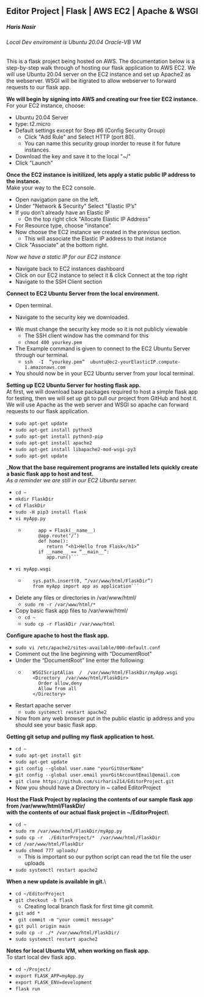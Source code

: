 ## Editor Project | Flask  | AWS EC2  | Apache & WSGI
##### Haris Nasir
###### Local Dev enviroment is Ubuntu 20.04 Oracle-VB VM

This is a flask project being hosted on AWS. The documentation below is a step-by-step walk through of hosting our flask application to AWS EC2.
We will use Ubuntu 20.04 server on the EC2 instance and set up Apache2 as the webserver. WSGI will be itigrated to allow webserver to forward requests to our flask app.

__We will begin by signing into AWS and creating our free tier EC2 instance.__\
For your EC2 instance, choose:
* Ubuntu 20.04 Server
* type: t2.micro
* Default settings except for Step #6 (Config Security Group)
  - Click "Add Rule" and Select HTTP (port 80).
  - You can name this security group inorder to reuse it for future instances.
* Download the key and save it to the local "~/"
* Click "Launch"

__Once the EC2 instance is initilized, lets apply a static public IP address to the instance.__\
Make your way to the EC2 console.
* Open navigation pane on the left.
* Under "Network & Security" Select "Elastic IP’s"
* If you don’t already have an Elastic IP
  - On the top right click "Allocate Elastic IP Address" 
* For Resource type, choose "instance"
* Now choose the EC2 instance we created in the previous section.
  - This will associate the Elastic IP address to that instance
* Click "Associate" at the bottom right.

_Now we have a static IP for our EC2 instance_
*	Navigate back to EC2 instances dashboard
*	Click on our EC2 instance to select it & click Connect at the top right 
*	Navigate to the SSH Client section

__Connect to EC2 Ubuntu Server from the local environment.__
*	Open terminal.
 - Navigate to the security key we downloaded.
* We must change the security key mode so it is not publicly viewable 
  - The SSH client window has the command for this
  - ```chmod 400 yourkey.pem```
* The Example command is given to connect to the EC2 Ubuntu Server through our terminal.
  - ```ssh  -I  “yourkey.pem”  ubuntu@ec2-yourElasticIP.compute-1.amazonaws.com```
*	You should now be in your EC2 Ubuntu server from your local terminal.

__Setting up EC2 Ubuntu Server for hosting flask app.__\
At first, we will download base packages required to host a simple flask app for testing, then we will set up git to pull our project from GitHub and host it. 
We will use Apache as the web server and WSGI so apache can forward requests to our flask application.

* ```sudo apt-get update```
*	```sudo apt-get install python3```
*	```sudo apt-get install python3-pip```
*	```sudo apt-get install apache2```
*	```sudo apt-get install libapache2-mod-wsgi-py3```
*	```sudo apt-get update```

___Now that the base requirement programs are installed lets quickly create a basic flask app to host and test.__\
_As a reminder we are still in our EC2 Ubuntu server._
* ```cd ~ ```
* ```mkdir FlaskDir```
* ```cd FlaskDir```
* ```sudo -H pip3 install flask```
* ```vi myApp.py```
  - ```from flask import Flask
	     app = Flask(__name__)
	     @app.route(‘/’)
	     def home():
		    return “<h1>Hello from Flask</h1>”
	     if __name__ == “__main__”:
		    app.run()```

* ```vi myApp.wsgi```
  - ```import sys
       sys.path.insert(0, “/var/www/html/FlaskDir”)
       from myApp import app as application```
* Delete any files or directories in /var/www/html/
  - ```sudo rm -r /var/www/html/*```
* Copy basic flask app files to /var/www/html/
  - ```cd ~```
  - ```sudo cp -r FlaskDir /var/www/html```

__Configure apache to host the flask app.__
*	```sudo vi /etc/apache2/sites-available/000-default.conf```
* Comment out the line beginning with  “DocumentRoot”
* Under the “DocumentRoot” line enter the following:
  - ```
       WSGIScriptAlias  /  /var/www/html/FlaskDir/myApp.wsgi
	   <Directory  /var/www/html/FlaskDir>
	     Order allow,deny
	     Allow from all
	   </Directory> 
     ```
* Restart apache server 
  - ```sudo systemctl restart apache2```
* Now from any web browser put in the public elastic ip address and you should see your basic flask app. 

__Getting git setup and pulling my flask application to host.__
* ```cd ~```
* ```sudo apt-get install git```
* ```sudo apt-get update```
* ```git config --global user.name "yourGitUserName"```
* ```git config --global user.email yourGitAccountEmail@email.com```
* ```git clone https://github.com/sirharis214/EditorProject.git```
* Now you should have a Directory in ~ called EditorProject

__Host the Flask Project by replacing the contents of our sample flask app from /var/www/html/FlaskDir/  
with the contents of our actual flask project in ~/EditorProject__\
* ```cd ~```
* ```sudo rm /var/www/html/FlaskDir/myApp.py ```
* ```sudo cp -r  ./EditorProject/*  /var/www/html/FlaskDir```
* ```cd /var/www/html/FlaskDir```
* ```sudo chmod 777 uploads/```
  - This is important so our python script can read the txt file the user uploads
* ```sudo systemctl restart apache2```

__When a new update is available in git.__\
* ```cd ~/EditorProject ```
* ```git checkout -b flask ```
  - Creating local branch flask for first time git commit.
* ```git add * ```
* ``` git commit -m "your commit message"```
* ```git pull origin main```
* ```sudo cp -r ./* /var/www/html/FlaskDir/```
* ```sudo systemctl restart apache2```

__Notes for local Ubuntu VM, when working on flask app.__\
To start local dev flask app.
* ```cd ~/Project/```
* ```export FLASK_APP=myApp.py```
* ```export FLASK_ENV=development```
* ```flask run```
